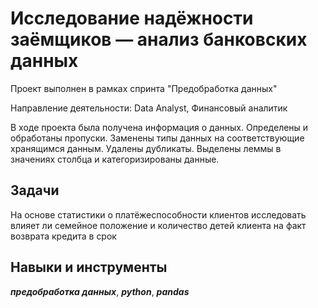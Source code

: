 ﻿# Исследование надёжности заёмщиков — анализ банковских данных

Проект выполнен в рамках спринта "Предобработка данных"

Направление деятельности: Data Analyst, Финансовый аналитик

В ходе проекта была получена информация о данных. Определены и обработаны пропуски. Заменены типы данных на соответствующие хранящимся данным. Удалены дубликаты. Выделены леммы в значениях столбца и категоризированы данные.


## Задачи
На основе статистики о платёжеспособности клиентов исследовать влияет ли семейное положение и количество детей клиента на факт возврата кредита в срок

## Навыки и инструменты
***предобработка данных***, ***python***, ***pandas***